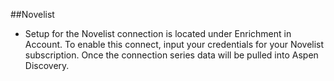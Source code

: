 ##Novelist

- Setup for the Novelist connection is located under Enrichment in Account. To enable this connect, input your credentials for your Novelist subscription. Once the connection series data will be pulled into Aspen Discovery. 
